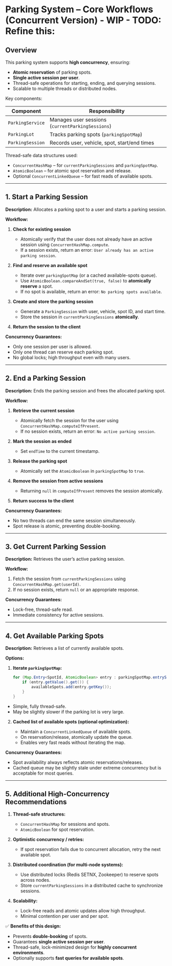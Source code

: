 # Parking System – Core Workflows (Concurrent Version) - WIP - TODO: Refine this:

## Overview

This parking system supports **high concurrency**, ensuring:

- **Atomic reservation** of parking spots.
- **Single active session per user**.
- Thread-safe operations for starting, ending, and querying sessions.
- Scalable to multiple threads or distributed nodes.

Key components:

| Component        | Responsibility                                     |
| ---------------- | ------------------------------------------------- |
| `ParkingService` | Manages user sessions (`currentParkingSessions`)  |
| `ParkingLot`     | Tracks parking spots (`parkingSpotMap`)           |
| `ParkingSession` | Records user, vehicle, spot, start/end times      |

Thread-safe data structures used:

- `ConcurrentHashMap` – for `currentParkingSessions` and `parkingSpotMap`.
- `AtomicBoolean` – for atomic spot reservation and release.
- Optional `ConcurrentLinkedQueue` – for fast reads of available spots.

---

## 1. Start a Parking Session

**Description:** Allocates a parking spot to a user and starts a parking session.

**Workflow:**

1. **Check for existing session**
   - Atomically verify that the user does not already have an active session using `ConcurrentHashMap.compute`.
   - If a session exists, return an error: `User already has an active parking session`.

2. **Find and reserve an available spot**
   - Iterate over `parkingSpotMap` (or a cached available-spots queue).
   - Use `AtomicBoolean.compareAndSet(true, false)` to **atomically reserve** a spot.
   - If no spot is available, return an error: `No parking spots available`.

3. **Create and store the parking session**
   - Generate a `ParkingSession` with user, vehicle, spot ID, and start time.
   - Store the session in `currentParkingSessions` **atomically**.

4. **Return the session to the client**

**Concurrency Guarantees:**

- Only one session per user is allowed.
- Only one thread can reserve each parking spot.
- No global locks; high throughput even with many users.

---

## 2. End a Parking Session

**Description:** Ends the parking session and frees the allocated parking spot.

**Workflow:**

1. **Retrieve the current session**
   - Atomically fetch the session for the user using `ConcurrentHashMap.computeIfPresent`.
   - If no session exists, return an error: `No active parking session`.

2. **Mark the session as ended**
   - Set `endTime` to the current timestamp.

3. **Release the parking spot**
   - Atomically set the `AtomicBoolean` in `parkingSpotMap` to `true`.

4. **Remove the session from active sessions**
   - Returning `null` in `computeIfPresent` removes the session atomically.

5. **Return success to the client**

**Concurrency Guarantees:**

- No two threads can end the same session simultaneously.
- Spot release is atomic, preventing double-booking.

---

## 3. Get Current Parking Session

**Description:** Retrieves the user’s active parking session.

**Workflow:**

1. Fetch the session from `currentParkingSessions` using `ConcurrentHashMap.get(userId)`.
2. If no session exists, return `null` or an appropriate response.

**Concurrency Guarantees:**

- Lock-free, thread-safe read.
- Immediate consistency for active sessions.

---

## 4. Get Available Parking Spots

**Description:** Retrieves a list of currently available spots.

**Options:**

1. **Iterate `parkingSpotMap`:**
   ```java
   for (Map.Entry<SpotId, AtomicBoolean> entry : parkingSpotMap.entrySet()) {
       if (entry.getValue().get()) {
           availableSpots.add(entry.getKey());
       }
   }
    ````

* Simple, fully thread-safe.
* May be slightly slower if the parking lot is very large.

2. **Cached list of available spots (optional optimization):**

   * Maintain a `ConcurrentLinkedQueue` of available spots.
   * On reservation/release, atomically update the queue.
   * Enables very fast reads without iterating the map.

**Concurrency Guarantees:**

* Spot availability always reflects atomic reservations/releases.
* Cached queue may be slightly stale under extreme concurrency but is acceptable for most queries.

---

## 5. Additional High-Concurrency Recommendations

1. **Thread-safe structures:**

   * `ConcurrentHashMap` for sessions and spots.
   * `AtomicBoolean` for spot reservation.

2. **Optimistic concurrency / retries:**

   * If spot reservation fails due to concurrent allocation, retry the next available spot.

3. **Distributed coordination (for multi-node systems):**

   * Use distributed locks (Redis SETNX, Zookeeper) to reserve spots across nodes.
   * Store `currentParkingSessions` in a distributed cache to synchronize sessions.

4. **Scalability:**

   * Lock-free reads and atomic updates allow high throughput.
   * Minimal contention per user and per spot.


✅ **Benefits of this design:**

* Prevents **double-booking** of spots.
* Guarantees **single active session per user**.
* Thread-safe, lock-minimized design for **highly concurrent environments**.
* Optionally supports **fast queries for available spots**.
